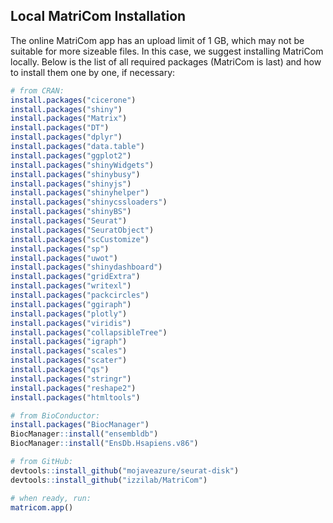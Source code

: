 ## Local MatriCom Installation
The online MatriCom app has an upload limit of 1 GB, which may not be suitable for more sizeable files. In this case, we suggest installing MatriCom locally. Below is the list of all required packages (MatriCom is last) and how to install them one by one, if necessary:

```r
# from CRAN:
install.packages("cicerone")
install.packages("shiny")
install.packages("Matrix")
install.packages("DT")
install.packages("dplyr")
install.packages("data.table")
install.packages("ggplot2")
install.packages("shinyWidgets")
install.packages("shinybusy")
install.packages("shinyjs")
install.packages("shinyhelper")
install.packages("shinycssloaders")
install.packages("shinyBS")
install.packages("Seurat")
install.packages("SeuratObject")
install.packages("scCustomize")
install.packages("sp")
install.packages("uwot")
install.packages("shinydashboard")
install.packages("gridExtra")
install.packages("writexl")
install.packages("packcircles")
install.packages("ggiraph")
install.packages("plotly")
install.packages("viridis")
install.packages("collapsibleTree")
install.packages("igraph")
install.packages("scales")
install.packages("scater")
install.packages("qs")
install.packages("stringr")
install.packages("reshape2")
install.packages("htmltools")

# from BioConductor:
install.packages("BiocManager")
BiocManager::install("ensembldb")
BiocManager::install("EnsDb.Hsapiens.v86")

# from GitHub:
devtools::install_github("mojaveazure/seurat-disk")
devtools::install_github("izzilab/MatriCom")

# when ready, run:
matricom.app()
```

